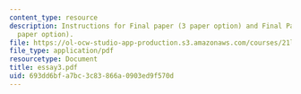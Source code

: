 ```yaml
---
content_type: resource
description: Instructions for Final paper (3 paper option) and Final Paper draft (2
  paper option).
file: https://ol-ocw-studio-app-production.s3.amazonaws.com/courses/21l-703-english-renaissance-drama-theatre-and-society-in-the-age-of-shakespeare-fall-2003/693dd6bfa7bc3c83866a0903ed9f570d_essay3.pdf
file_type: application/pdf
resourcetype: Document
title: essay3.pdf
uid: 693dd6bf-a7bc-3c83-866a-0903ed9f570d
---
```

